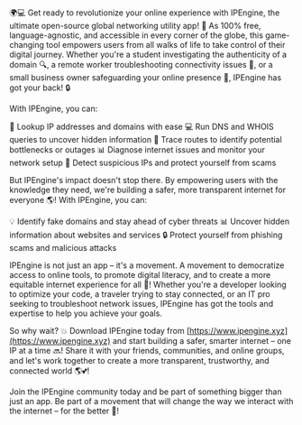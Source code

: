 🌍💻 Get ready to revolutionize your online experience with IPEngine, the ultimate open-source global networking utility app! 🚀 As 100% free, language-agnostic, and accessible in every corner of the globe, this game-changing tool empowers users from all walks of life to take control of their digital journey. Whether you're a student investigating the authenticity of a domain 🔍, a remote worker troubleshooting connectivity issues 📡, or a small business owner safeguarding your online presence 💼, IPEngine has got your back! 🔒

With IPEngine, you can:

🔹 Lookup IP addresses and domains with ease
💻 Run DNS and WHOIS queries to uncover hidden information
📍 Trace routes to identify potential bottlenecks or outages
📊 Diagnose internet issues and monitor your network setup
🚨 Detect suspicious IPs and protect yourself from scams

But IPEngine's impact doesn't stop there. By empowering users with the knowledge they need, we're building a safer, more transparent internet for everyone 🌎! With IPEngine, you can:

💡 Identify fake domains and stay ahead of cyber threats
📊 Uncover hidden information about websites and services
🔒 Protect yourself from phishing scams and malicious attacks

IPEngine is not just an app – it's a movement. A movement to democratize access to online tools, to promote digital literacy, and to create a more equitable internet experience for all 🌟! Whether you're a developer looking to optimize your code, a traveler trying to stay connected, or an IT pro seeking to troubleshoot network issues, IPEngine has got the tools and expertise to help you achieve your goals.

So why wait? 💥 Download IPEngine today from [https://www.ipengine.xyz](https://www.ipengine.xyz) and start building a safer, smarter internet – one IP at a time 🔜! Share it with your friends, communities, and online groups, and let's work together to create a more transparent, trustworthy, and connected world 🌎💕!

Join the IPEngine community today and be part of something bigger than just an app. Be part of a movement that will change the way we interact with the internet – for the better 💪!
